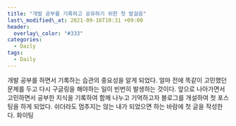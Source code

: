 ```yaml
---
title: "개발 공부를 기록하고 공유하기 위한 첫 발걸음"
last\_modified\_at: 2021-09-16T10:31 +09:00
header:
  overlay\_color: "#333"
categories:
  - Daily
tags:
  - Daily
---
```

 개발 공부를 하면서 기록하는 습관의 중요성을 알게 되었다. 얼마 전에 똑같이 고민했던 문제를 두고 다시 구글링을 해야하는 일이 빈번히 발생하는 것이다.
앞으로 나아가면서 고민하면서 공부한 지식을 기록하여 함께 나누고 기억하고자 블로그를 개설하여 첫 포스팅을 하게 되었다.
쉬더라도 멈추지는 않는 내가 되었으면 하는 바람에 첫 글을 작성한다. 화이팅
